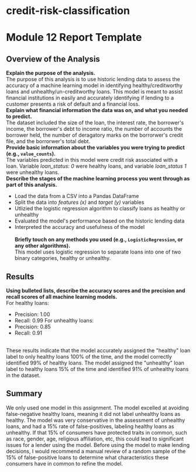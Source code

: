 # credit-risk-classification

# Module 12 Report Template

## Overview of the Analysis

**Explain the purpose of the analysis.** <br>
The purpose of this analysis is to use historic lending data to assess the accuracy of a machine learning model in identifying healthy/creditworthy loans and unhealthy/un-creditworthy loans. This model is meant to assist financial institutions in easily and accurately identifying if lending to a customer presents a risk of default and a financial loss. <br>
**Explain what financial information the data was on, and what you needed to predict.** <br>
The dataset included the size of the loan, the interest rate, the borrower's income, the borrower's debt to income ratio, the number of accounts the borrower held, the number of deragatory marks on the borrorwer's credit file, and the borrorwer's total debt. <br>
**Provide basic information about the variables you were trying to predict (e.g., `value_counts`).** <br>
The variables predicted in this model were credit risk associated with a loan. Variable *loan_status: 0* were healthy loans, and variable *loan_status 1* were unhealthy loans. <br>
**Describe the stages of the machine learning process you went through as part of this analysis.** <br>
- Load the data from a CSV into a Pandas DataFrame
- Split the data into *features (x)* and *target (y)* variables
- Utlizied the logistic regression algorithm to classify loans as healthy or unhealthy
- Evaluated the model's performance based on the historic lending data
- Interpreted the accuracy and usefulness of the model <br><br>
**Briefly touch on any methods you used (e.g., `LogisticRegression`, or any other algorithms).** <br>
This model uses logistic regression to separate loans into one of two binary categories, healthy or unhealthy. 
## Results
**Using bulleted lists, describe the accuracy scores and the precision and recall scores of all machine learning models.** <br>
For healthy loans:
-    Precision: 1.00
-    Recall: 0.99
For unhealthy loans:
-    Precision: 0.85
-    Recall: 0.91
<br>
These results indicate that the model accurately assigned the "healthy" loan label to only healthy loans 100% of the time, and the model correctly identified 99% of healthy loans. 
The model assigned the "unhealthy" loan label to healthy loans 15% of the time and identified 91% of unhealthy loans in the dataset. 

## Summary
We only used one model in this assignment. The model excelled at avoiding false-negative healthy loans, meaning it did not label unhealthy loans as healthy. The model was very conservative in the assessment of unhealthy loans, and had a 15% rate of false-positives, labeling healthy loans as unhealthy. If that 15% of consumers have protected traits in common, such as race, gender, age, religious affiliation, etc, this could lead to significant issues for a lender using the model. Before using the model to make lending decisions, I would recommend a manual review of a random sample of the 15% of false-positive loans to determine what characteristics these consumers have in common to refine the model. 

